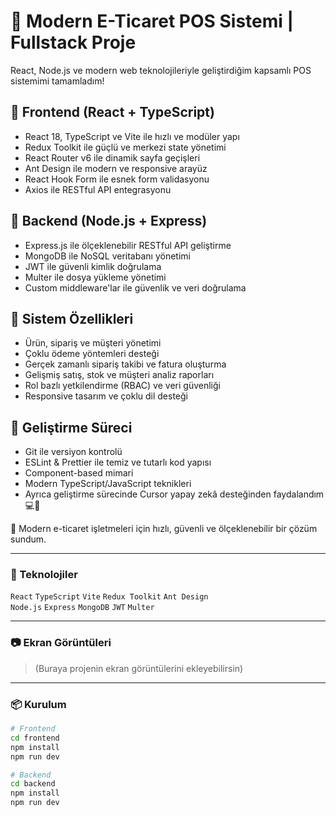 # 🛒 Modern E-Ticaret POS Sistemi | Fullstack Proje

React, Node.js ve modern web teknolojileriyle geliştirdiğim kapsamlı POS sistemimi tamamladım!

## 🔹 Frontend (React + TypeScript)
- React 18, TypeScript ve Vite ile hızlı ve modüler yapı
- Redux Toolkit ile güçlü ve merkezi state yönetimi
- React Router v6 ile dinamik sayfa geçişleri
- Ant Design ile modern ve responsive arayüz
- React Hook Form ile esnek form validasyonu
- Axios ile RESTful API entegrasyonu

## 🔹 Backend (Node.js + Express)
- Express.js ile ölçeklenebilir RESTful API geliştirme
- MongoDB ile NoSQL veritabanı yönetimi
- JWT ile güvenli kimlik doğrulama
- Multer ile dosya yükleme yönetimi
- Custom middleware'lar ile güvenlik ve veri doğrulama

## 🔹 Sistem Özellikleri
- Ürün, sipariş ve müşteri yönetimi
- Çoklu ödeme yöntemleri desteği
- Gerçek zamanlı sipariş takibi ve fatura oluşturma
- Gelişmiş satış, stok ve müşteri analiz raporları
- Rol bazlı yetkilendirme (RBAC) ve veri güvenliği
- Responsive tasarım ve çoklu dil desteği

## 🔹 Geliştirme Süreci
- Git ile versiyon kontrolü
- ESLint & Prettier ile temiz ve tutarlı kod yapısı
- Component-based mimari
- Modern TypeScript/JavaScript teknikleri
- Ayrıca geliştirme sürecinde Cursor yapay zekâ desteğinden faydalandım 💻🤖

🎯 Modern e-ticaret işletmeleri için hızlı, güvenli ve ölçeklenebilir bir çözüm sundum.

---

### 🔖 Teknolojiler

`React` `TypeScript` `Vite` `Redux Toolkit` `Ant Design`  
`Node.js` `Express` `MongoDB` `JWT` `Multer`

---

### 📷 Ekran Görüntüleri

> (Buraya projenin ekran görüntülerini ekleyebilirsin)

---

### 📦 Kurulum

```bash
# Frontend
cd frontend
npm install
npm run dev

# Backend
cd backend
npm install
npm run dev
